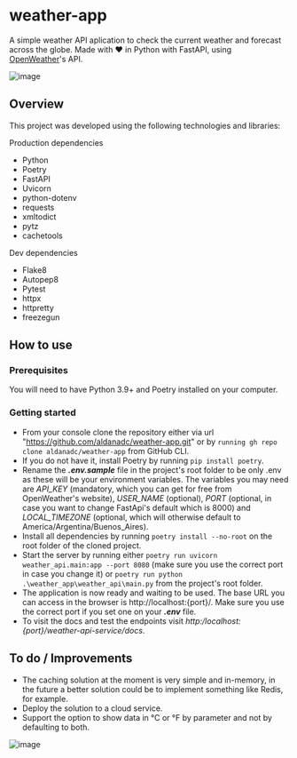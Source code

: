 # weather-app
A simple weather API aplication to check the current weather and forecast across the globe. Made with ❤️ in Python with FastAPI, using [OpenWeather](https://openweathermap.org/api)'s API.


![image](https://user-images.githubusercontent.com/75340355/120859230-4c22a700-c55a-11eb-81c8-57ef271ae508.png)

## Overview
This project was developed using the following technologies and libraries:

Production dependencies
* Python
* Poetry
* FastAPI
* Uvicorn
* python-dotenv
* requests
* xmltodict
* pytz
* cachetools

Dev dependencies
* Flake8
* Autopep8
* Pytest
* httpx
* httpretty
* freezegun


## How to use

### Prerequisites
You will need to have Python 3.9+ and Poetry installed on your computer.

### Getting started
* From your console clone the repository either via url "https://github.com/aldanadc/weather-app.git" or by `running gh repo clone aldanadc/weather-app` from GitHub CLI.
* If you do not have it, install Poetry by running `pip install poetry`.
* Rename the **_.env.sample_** file in the project's root folder to be only .env as these will be your environment variables. The variables you may need are *API_KEY* (mandatory, which you can get for free from OpenWeather's website), *USER_NAME* (optional), *PORT* (optional, in case you want to change FastApi's default which is 8000) and *LOCAL_TIMEZONE* (optional, which will otherwise default to America/Argentina/Buenos_Aires).
* Install all dependencies by running `poetry install --no-root` on the root folder of the cloned project.
* Start the server by running either `poetry run uvicorn weather_api.main:app --port 8080` (make sure you use the correct port in case you change it) or  `poetry run python .\weather_app\weather_api\main.py` from the project's root folder.
* The application is now ready and waiting to be used. The base URL you can access in the browser is http://localhost:{port}/. Make sure you use the correct port if you set one on your **_.env_** file.
* To visit the docs and test the endpoints visit *http:/localhost:{port}/weather-api-service/docs*.


## To do / Improvements
* The caching solution at the moment is very simple and in-memory, in the future a better solution could be to implement something like Redis, for example.
* Deploy the solution to a cloud service.
* Support the option to show data in °C or °F by parameter and not by defaulting to both.


![image](https://user-images.githubusercontent.com/75340355/120859230-4c22a700-c55a-11eb-81c8-57ef271ae508.png)